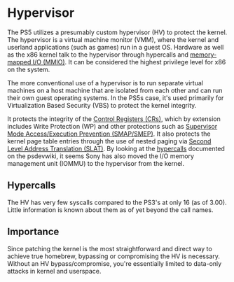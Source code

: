 # Hypervisor
The PS5 utilizes a presumably custom hypervisor (HV) to protect the kernel. The hypervisor is a virtual machine monitor (VMM), where the kernel and userland applications (such as games) run in a guest OS. Hardware as well as the x86 kernel talk to the hypervisor through hypercalls and [memory-mapped I/O (MMIO)](https://en.wikipedia.org/wiki/Memory-mapped_I/O). It can be considered the highest privilege level for x86 on the system.

The more conventional use of a hypervisor is to run separate virtual machines on a host machine that are isolated from each other and can run their own guest operating systems. In the PS5s case, it's used primarily for Virtualization Based Security (VBS) to protect the kernel integrity.

It protects the integrity of the [Control Registers (CRs)](https://en.wikipedia.org/wiki/Control_register), which by extension includes Write Protection (WP) and other protections such as [Supervisor Mode Access/Execution Prevention (SMAP/SMEP)](https://en.wikipedia.org/wiki/Supervisor_Mode_Access_Prevention). It also protects the kernel page table entries through the use of nested paging via [Second Level Address Translation (SLAT)](http://developer.amd.com/wordpress/media/2012/10/NPT-WP-1%201-final-TM.pdf). By looking at the [hypercalls](https://playstationdev.wiki/ps5devwiki/index.php/Hypervisor) documented on the psdevwiki, it seems Sony has also moved the I/O memory management unit (IOMMU) to the hypervisor from the kernel.

## Hypercalls
The HV has very few syscalls compared to the PS3's at only 16 (as of 3.00). Little information is known about them as of yet beyond the call names.

## Importance
Since patching the kernel is the most straightforward and direct way to achieve true homebrew, bypassing or compromising the HV is necessary. Without an HV bypass/compromise, you're essentially limited to data-only attacks in kernel and userspace.
